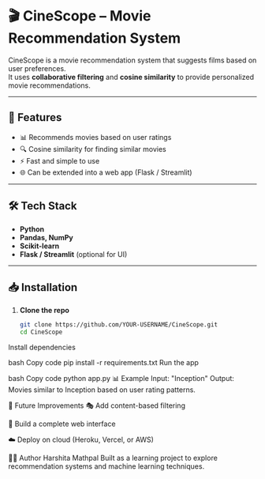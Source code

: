 # 🎬 CineScope – Movie Recommendation System

CineScope is a movie recommendation system that suggests films based on user preferences.  
It uses **collaborative filtering** and **cosine similarity** to provide personalized movie recommendations.

---

## 🚀 Features
- 📊 Recommends movies based on user ratings
- 🔍 Cosine similarity for finding similar movies
- ⚡ Fast and simple to use
- 🌐 Can be extended into a web app (Flask / Streamlit)

---

## 🛠 Tech Stack
- **Python**
- **Pandas, NumPy**
- **Scikit-learn**
- **Flask / Streamlit** (optional for UI)

---

## 📥 Installation

1. **Clone the repo**
   ```bash
   git clone https://github.com/YOUR-USERNAME/CineScope.git
   cd CineScope
Install dependencies

bash
Copy code
pip install -r requirements.txt
Run the app

bash
Copy code
python app.py
📊 Example
Input: "Inception"
Output: Movies similar to Inception based on user rating patterns.

📌 Future Improvements
🎭 Add content-based filtering

🌟 Build a complete web interface

☁️ Deploy on cloud (Heroku, Vercel, or AWS)

👩‍💻 Author
Harshita Mathpal
Built as a learning project to explore recommendation systems and machine learning techniques.
